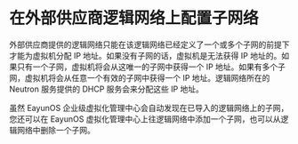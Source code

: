 # 在外部供应商逻辑网络上配置子网络

外部供应商提供的逻辑网络只能在该逻辑网络已经定义了一个或多个子网的前提下才能为虚拟机分配 IP 地址。如果没有子网的话，虚拟机是无法获得 IP 地址的。如果只有一个子网，虚拟机将会从这唯一的子网中获得一个 IP 地址。如果有多个子网，虚拟机将会从任意一个有效的子网中获得一个 IP 地址。逻辑网络所在的 Neutron 服务提供的 DHCP 服务会来分配这些 IP 地址。

虽然 EayunOS 企业级虚拟化管理中心会自动发现在已导入的逻辑网络上的子网，您还可以在 EayunOS 虚拟化管理中心上往逻辑网络中添加一个子网，也可以从逻辑网络中删除一个子网。
